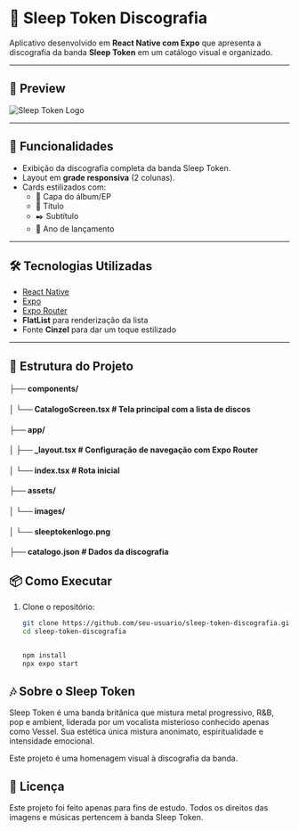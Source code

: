 # 🎵 Sleep Token Discografia

Aplicativo desenvolvido em **React Native com Expo** que apresenta a discografia da banda **Sleep Token** em um catálogo visual e organizado.

---

## 📸 Preview
![Sleep Token Logo](sleeptoken.gif)

---

## 🚀 Funcionalidades
- Exibição da discografia completa da banda Sleep Token.
- Layout em **grade responsiva** (2 colunas).
- Cards estilizados com:
  - 📀 Capa do álbum/EP  
  - 🎼 Título  
  - ✒️ Subtítulo  
  - 📅 Ano de lançamento  

---

## 🛠️ Tecnologias Utilizadas
- [React Native](https://reactnative.dev/)  
- [Expo](https://expo.dev/)  
- [Expo Router](https://expo.github.io/router/docs/)  
- **FlatList** para renderização da lista  
- Fonte **Cinzel** para dar um toque estilizado  

---

## 📂 Estrutura do Projeto
#### ├── components/
#### │ └── CatalogoScreen.tsx # Tela principal com a lista de discos
#### ├── app/
#### │ ├── _layout.tsx # Configuração de navegação com Expo Router
#### │ └── index.tsx # Rota inicial
#### ├── assets/
#### │ └── images/
#### │ └── sleeptokenlogo.png
#### ├── catalogo.json # Dados da discografia

## 📦 Como Executar
1. Clone o repositório:
   ```bash
   git clone https://github.com/seu-usuario/sleep-token-discografia.git
   cd sleep-token-discografia 


   npm install
   npx expo start
   ```

## 🎶 Sobre o Sleep Token
Sleep Token é uma banda britânica que mistura metal progressivo, R&B, pop e ambient, liderada por um vocalista misterioso conhecido apenas como Vessel.
Sua estética única mistura anonimato, espiritualidade e intensidade emocional.

Este projeto é uma homenagem visual à discografia da banda.

## 📜 Licença

Este projeto foi feito apenas para fins de estudo.
Todos os direitos das imagens e músicas pertencem à banda Sleep Token.
